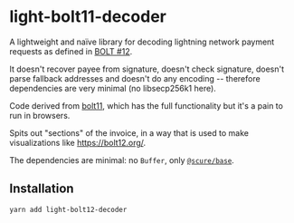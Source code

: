 
# light-bolt11-decoder

A lightweight and naïve library for decoding lightning network payment requests as defined in [BOLT #12](https://github.com/lightning/bolts/blob/master/12-offer-encoding.md).

It doesn't recover payee from signature, doesn't check signature, doesn't parse fallback addresses and doesn't do any encoding -- therefore dependencies are very minimal (no libsecp256k1 here).

Code derived from [bolt11](https://npmjs.com/package/bolt11), which has the full functionality but it's a pain to run in browsers.

Spits out "sections" of the invoice, in a way that is used to make visualizations like https://bolt12.org/.

The dependencies are minimal: no `Buffer`, only [`@scure/base`](https://github.com/paulmillr/scure-base).

## Installation

```
yarn add light-bolt12-decoder
```
